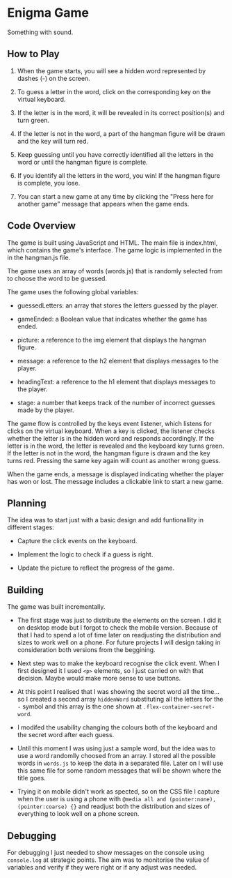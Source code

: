 # Enigma Game
Something with sound.

## How to Play
1. When the game starts, you will see a hidden word represented by dashes (-) on the screen.

2. To guess a letter in the word, click on the corresponding key on the virtual keyboard.

3. If the letter is in the word, it will be revealed in its correct position(s) and turn green.

4. If the letter is not in the word, a part of the hangman figure will be drawn and the key will turn red.

5. Keep guessing until you have correctly identified all the letters in the word or until the hangman figure is complete.

6. If you identify all the letters in the word, you win! If the hangman figure is complete, you lose.

7. You can start a new game at any time by clicking the "Press here for another game" message that appears when the game ends.

## Code Overview
The game is built using JavaScript and HTML. The main file is index.html, which contains the game's interface. The game logic is implemented in the in the hangman.js file.

The game uses an array of words (words.js) that is randomly selected from to choose the word to be guessed.

The game uses the following global variables:

* guessedLetters: an array that stores the letters guessed by the player.

* gameEnded: a Boolean value that indicates whether the game has ended.

* picture: a reference to the img element that displays the hangman figure.

* message: a reference to the h2 element that displays messages to the player.

* headingText: a reference to the h1 element that displays messages to the player.

* stage: a number that keeps track of the number of incorrect guesses made by the player.

The game flow is controlled by the keys event listener, which listens for clicks on the virtual keyboard. When a key is clicked, the listener checks whether the letter is in the hidden word and responds accordingly. If the letter is in the word, the letter is revealed and the keyboard key turns green. If the letter is not in the word, the hangman figure is drawn and the key turns red. Pressing the same key again will count as another wrong guess.

When the game ends, a message is displayed indicating whether the player has won or lost. The message includes a clickable link to start a new game.

## Planning
The idea was to start just with a basic design and add funtionallity in different stages:

* Capture the click events on the keyboard.

* Implement the logic to check if a guess is right.

* Update the picture to reflect the progress of the game.

## Building
The game was built incrementally.

* The first stage was just to distribute the elements on the screen. I did it on desktop mode but I forgot to check the mobile version. Because of that I had to spend a lot of time later on readjusting the distribution and sizes to work well on a phone. For future projects I will design taking in consideration both versions from the beggining.

* Next step was to make the keyboard recognise the click event. When I first designed it I used `<p>` elements, so I just carried on with that decision. Maybe would make more sense to use buttons.

* At this point I realised that I was showing the secret word all the time... so I created a second array `hiddenWord` substituting all the letters for the `-` symbol and this array is the one shown at `.flex-container-secret-word`.

* I modifed the usability changing the colours both of the keyboard and the secret word after each guess.

* Until this moment I was using just a sample word, but the idea was to use a word randomlly choosed from an array. I stored all the possible words in `words.js` to keep the data in a separated file. Later on I will use this same file for some random messages that will be shown where the title goes.

* Trying it on mobile didn't work as spected, so on the CSS file I capture when the user is using a phone with `@media all and (pointer:none),(pointer:coarse) {}` and readjust both the distribution and sizes of everything to look well on a phone screen.

## Debugging
For debugging I just needed to show messages on the console using `console.log` at strategic points. The aim was to monitorise the value of variables and verify if they were right or if any adjust was needed.